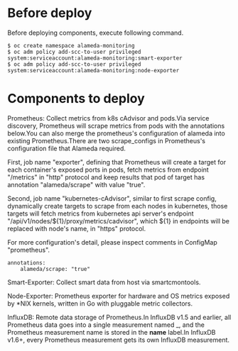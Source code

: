 # Before deploy 

Before deploying components, execute following command.
```
$ oc create namespace alameda-monitoring
$ oc adm policy add-scc-to-user privileged system:serviceaccount:alameda-monitoring:smart-exporter
$ oc adm policy add-scc-to-user privileged system:serviceaccount:alameda-monitoring:node-exporter
```

# Components to deploy

Prometheus: Collect metrics from k8s cAdvisor and pods.Via service discovery, Prometheus will scrape metrics from pods with the annotations below.You can also merge the prometheus's configuration of alameda into existing Prometheus.There are two scrape_configs in Prometheus's configuration file that Alameda required.

First, job name "exporter", defining that Prometheus will create a target for each container's exposed ports in pods, fetch metrics from endpoint "/metrics" in "http" protocol and keep results that pod of target has annotation "alameda/scrape" with value "true".

Second, job name "kubernetes-cAdvisor", similar to first scrape config, dynamically create targets to scrape from each nodes in kubernetes, those targets will fetch metrics from kubernetes api server's endpoint "/api/v1/nodes/${1}/proxy/metrics/cadvisor", which ${1} in endpoints will be replaced with node's name, in "https" protocol.

For more configuration's detail, please inspect comments in ConfigMap "prometheus".

```
annotations:
    alameda/scrape: "true"
```

Smart-Exporter: Collect smart data from host via smartcmontools.

Node-Exporter: Prometheus exporter for hardware and OS metrics exposed by *NIX kernels, written in Go with pluggable metric collectors.

InfluxDB: Remote data storage of Prometheus.In InfluxDB v1.5 and earlier, all Prometheus data goes into a single measurement named _, and the Prometheus measurement name is stored in the __name__ label.In InfluxDB v1.6+, every Prometheus measurement gets its own InfluxDB measurement.


